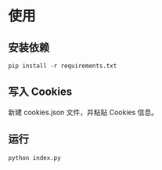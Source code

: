 # 使用

## 安装依赖

```shell
pip install -r requirements.txt
```

## 写入 Cookies

新建 cookies.json 文件，并粘贴 Cookies 信息。

## 运行

```shell
python index.py
```
